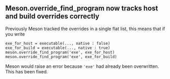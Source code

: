## Meson.override_find_program now tracks host and build overrides correctly

Previously Meson tracked the overrides in a single flat list, this means that
if you write
```meson
exe_for_host = executable(..., native : false)
exe_for_build = executable(..., native : true)
meson.override_find_program('exe', exe_for_host)
meson.override_find_program('exe', exe_for_build)
```
Meson would raise an error because `'exe'` had already been overwritten. This
has been fixed.
